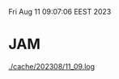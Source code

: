 Fri Aug 11 09:07:06 EEST 2023
# JAM
<a href='./cache/202308/11_09.log'>./cache/202308/11_09.log</a>
